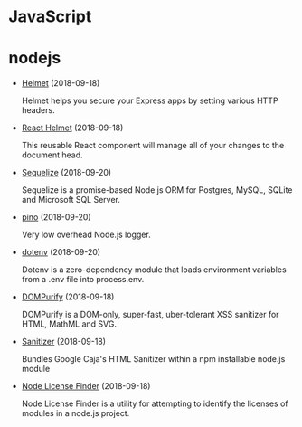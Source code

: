 # JavaScript


# nodejs

- [Helmet](https://github.com/helmetjs/helmet) (2018-09-18)

  Helmet helps you secure your Express apps by setting various HTTP headers.
  
- [React Helmet](https://github.com/nfl/react-helmet) (2018-09-18)

  This reusable React component will manage all of your changes to the document head.

- [Sequelize](https://github.com/sequelize/sequelize) (2018-09-20)

  Sequelize is a promise-based Node.js ORM for Postgres, MySQL, SQLite and Microsoft SQL Server.
  
- [pino](https://github.com/pinojs/pino) (2018-09-20)

  Very low overhead Node.js logger.
  
- [dotenv](https://github.com/motdotla/dotenv) (2018-09-20)

  Dotenv is a zero-dependency module that loads environment variables from a .env file into process.env.

- [DOMPurify](https://github.com/cure53/DOMPurify) (2018-09-18)

  DOMPurify is a DOM-only, super-fast, uber-tolerant XSS sanitizer for HTML, MathML and SVG.

- [Sanitizer](https://github.com/theSmaw/Caja-HTML-Sanitizer) (2018-09-18)

  Bundles Google Caja's HTML Sanitizer within a npm installable node.js module

- [Node License Finder](https://github.com/iandotkelly/nlf) (2018-09-18)

  Node License Finder is a utility for attempting to identify the licenses of modules in a node.js project. 
  
